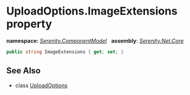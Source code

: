 # UploadOptions.ImageExtensions property
**namespace:** *[Serenity.ComponentModel](../../README.md#serenity.componentmodel-namespace)*   **assembly**: *[Serenity.Net.Core](../../README.md)*

```csharp
public string ImageExtensions { get; set; }
```

## See Also

* class [UploadOptions](../UploadOptions.md)